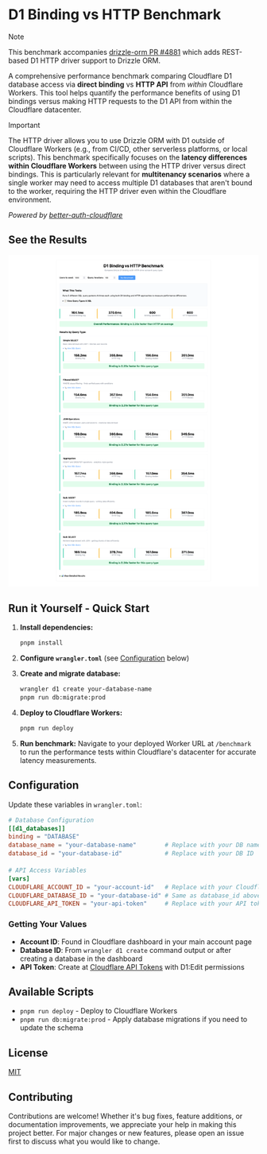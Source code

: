 # D1 Binding vs HTTP Benchmark

> [!NOTE]
> This benchmark accompanies [drizzle-orm PR #4881](https://github.com/drizzle-team/drizzle-orm/pull/4881) which adds REST-based D1 HTTP driver support to Drizzle ORM.

A comprehensive performance benchmark comparing Cloudflare D1 database access via **direct binding** vs **HTTP API** from _within_ Cloudflare Workers. This tool helps quantify the performance benefits of using D1 bindings versus making HTTP requests to the D1 API from within the Cloudflare datacenter.

> [!IMPORTANT]
> The HTTP driver allows you to use Drizzle ORM with D1 outside of Cloudflare Workers (e.g., from CI/CD, other serverless platforms, or local scripts). This benchmark specifically focuses on the **latency differences within Cloudflare Workers** between using the HTTP driver versus direct bindings. This is particularly relevant for **multitenancy scenarios** where a single worker may need to access multiple D1 databases that aren't bound to the worker, requiring the HTTP driver even within the Cloudflare environment.

_Powered by [better-auth-cloudflare](https://github.com/zpg6/better-auth-cloudflare)_

## See the Results

![One time results](./screenshot.png)

## Run it Yourself - Quick Start

1. **Install dependencies:**

    ```bash
    pnpm install
    ```

2. **Configure `wrangler.toml`** (see [Configuration](#configuration) below)

3. **Create and migrate database:**

    ```bash
    wrangler d1 create your-database-name
    pnpm run db:migrate:prod
    ```

4. **Deploy to Cloudflare Workers:**

    ```bash
    pnpm run deploy
    ```

5. **Run benchmark:**
   Navigate to your deployed Worker URL at `/benchmark` to run the performance tests within Cloudflare's datacenter for accurate latency measurements.

## Configuration

Update these variables in `wrangler.toml`:

```toml
# Database Configuration
[[d1_databases]]
binding = "DATABASE"
database_name = "your-database-name"        # Replace with your DB name
database_id = "your-database-id"            # Replace with your DB ID

# API Access Variables
[vars]
CLOUDFLARE_ACCOUNT_ID = "your-account-id"   # Replace with your Cloudflare account ID
CLOUDFLARE_DATABASE_ID = "your-database-id" # Same as database_id above
CLOUDFLARE_API_TOKEN = "your-api-token"     # Replace with your API token with D1 permissions
```

### Getting Your Values

-   **Account ID**: Found in Cloudflare dashboard in your main account page
-   **Database ID**: From `wrangler d1 create` command output or after creating a database in the dashboard
-   **API Token**: Create at [Cloudflare API Tokens](https://dash.cloudflare.com/profile/api-tokens) with D1:Edit permissions

## Available Scripts

-   `pnpm run deploy` - Deploy to Cloudflare Workers
-   `pnpm run db:migrate:prod` - Apply database migrations if you need to update the schema

## License

[MIT](./LICENSE)

## Contributing

Contributions are welcome! Whether it's bug fixes, feature additions, or documentation improvements, we appreciate your help in making this project better. For major changes or new features, please open an issue first to discuss what you would like to change.
